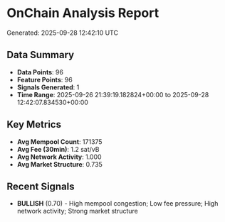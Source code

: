# OnChain Analysis Report
Generated: 2025-09-28 12:42:10 UTC

## Data Summary
- **Data Points**: 96
- **Feature Points**: 96
- **Signals Generated**: 1
- **Time Range**: 2025-09-26 21:39:19.182824+00:00 to 2025-09-28 12:42:07.834530+00:00

## Key Metrics
- **Avg Mempool Count**: 171375
- **Avg Fee (30min)**: 1.2 sat/vB
- **Avg Network Activity**: 1.000
- **Avg Market Structure**: 0.735

## Recent Signals
- **BULLISH** (0.70) - High mempool congestion; Low fee pressure; High network activity; Strong market structure
